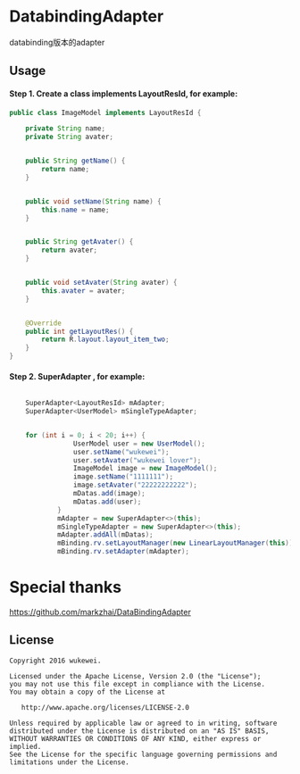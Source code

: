 # DatabindingAdapter
databinding版本的adapter


## Usage

#### Step 1. Create a class implements LayoutResId, for example:

```java
public class ImageModel implements LayoutResId {

    private String name;
    private String avater;


    public String getName() {
        return name;
    }


    public void setName(String name) {
        this.name = name;
    }


    public String getAvater() {
        return avater;
    }


    public void setAvater(String avater) {
        this.avater = avater;
    }


    @Override
    public int getLayoutRes() {
        return R.layout.layout_item_two;
    }
}
```

#### Step 2.  SuperAdapter , for example:

```java

    SuperAdapter<LayoutResId> mAdapter;
    SuperAdapter<UserModel> mSingleTypeAdapter;


    for (int i = 0; i < 20; i++) {
                UserModel user = new UserModel();
                user.setName("wukewei");
                user.setAvater("wukewei lover");
                ImageModel image = new ImageModel();
                image.setName("1111111");
                image.setAvater("22222222222");
                mDatas.add(image);
                mDatas.add(user);
            }
            mAdapter = new SuperAdapter<>(this);
            mSingleTypeAdapter = new SuperAdapter<>(this);
            mAdapter.addAll(mDatas);
            mBinding.rv.setLayoutManager(new LinearLayoutManager(this));
            mBinding.rv.setAdapter(mAdapter);

```

# Special thanks
https://github.com/markzhai/DataBindingAdapter

License
-------

    Copyright 2016 wukewei.

    Licensed under the Apache License, Version 2.0 (the "License");
    you may not use this file except in compliance with the License.
    You may obtain a copy of the License at

       http://www.apache.org/licenses/LICENSE-2.0

    Unless required by applicable law or agreed to in writing, software
    distributed under the License is distributed on an "AS IS" BASIS,
    WITHOUT WARRANTIES OR CONDITIONS OF ANY KIND, either express or implied.
    See the License for the specific language governing permissions and
    limitations under the License.
